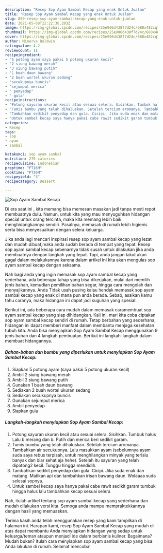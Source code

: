 ```yaml
---
description: "Resep Sop Ayam Sambal Kecap yang enak Untuk Jualan"
title: "Resep Sop Ayam Sambal Kecap yang enak Untuk Jualan"
slug: 859-resep-sop-ayam-sambal-kecap-yang-enak-untuk-jualan
date: 2021-05-08T22:22:30.203Z
image: https://img-global.cpcdn.com/recipes/25e906d438f7d24c/680x482cq70/sop-ayam-sambal-kecap-foto-resep-utama.jpg
thumbnail: https://img-global.cpcdn.com/recipes/25e906d438f7d24c/680x482cq70/sop-ayam-sambal-kecap-foto-resep-utama.jpg
cover: https://img-global.cpcdn.com/recipes/25e906d438f7d24c/680x482cq70/sop-ayam-sambal-kecap-foto-resep-utama.jpg
author: Minerva Baldwin
ratingvalue: 4.2
reviewcount: 11
recipeingredient:
- "5 potong ayam saya pakai 5 potong ukuran kecil"
- "2 siung bawang merah"
- "3 siung bawang putih"
- "1 buah daun bawang"
- "2 buah wortel ukuran sedang"
- "secukupnya buncis"
- "sejumput merica"
- " penyedap"
- " gula"
recipeinstructions:
- "Potong sayuran ukuran kecil atau sesuai selera. Sisihkan. Tumbuk halus Lalu b.merang dan b. Putih dan merica beri sedikit garam."
- "Tumis bumbu yang telah dihaluskan. Setelah tercium aromanya. Tambahkan air secukupnya. Lalu masukkan ayam (sebelumnya ayam suda saya rebus terpisah, untuk menghilangkan minyak yang terlalu banyak dan biar sehat aja hehe). Setelah itu sayuran yang telah dipotong2 kecil. Tunggu hingga mendidih."
- "Tambahkan sedikit penyedap dan gula. Cicipi. Jika suda enak dan matang. Matikan api dan tambahkan irisan bawang daun. Wolaaaa suda selesai sopnya."
- "Untuk sambel kecap saya hanya pakai cabe rawit sedikit garam tumbuk hingga halus lalu tambahkan kecap sesuai selera."
categories:
- Resep
tags:
- sop
- ayam
- sambal

katakunci: sop ayam sambal 
nutrition: 279 calories
recipecuisine: Indonesian
preptime: "PT16M"
cooktime: "PT30M"
recipeyield: "3"
recipecategory: Dessert

---
```



![Sop Ayam Sambal Kecap](https://img-global.cpcdn.com/recipes/25e906d438f7d24c/680x482cq70/sop-ayam-sambal-kecap-foto-resep-utama.jpg)

Di era  saat ini , kita memang bisa memesan masakan jadi tanpa mesti repot membuatnya dulu. Namun, untuk kita yang mau menyuguhkan hidangan special untuk orang tercinta, maka kita memang lebih baik menghidangkannya sendiri. Pasalnya, memasak di rumah lebih higienis serta bisa menyesuaikan dengan selera keluarga.

Jika anda lagi mencari inspirasi resep sop ayam sambal kecap yang lezat dan mudah dibuat,maka anda sudah berada di tempat yang tepat. Resep sop ayam sambal kecap  sebenarnya tidak susah untuk dilakukan jika anda membuatnya dengan langkah yang tepat. Tapi, anda jangan takut akan gagal dalam melakukannya 
karena dalam artikel ini kita akan mengulas sop ayam sambal kecap dengan seksama.  



Nah bagi anda yang ingin memasak sop ayam sambal kecap yang sederhana, ada beberapa tahap yang bisa dikerjakan, mulai dari memilih jenis bahan, kemudian pemilihan bahan segar, hingga cara mengolah dan menyajikannya. Anda Tidak usah pusing kalau hendak memasak sop ayam sambal kecap yang enak di mana pun anda berada. Sebab, asalkan kamu  tahu caranya, maka hidangan ini dapat jadi suguhan yang spesial.

Berikut ini, ada beberapa cara mudah dalam memasak caramembuat sop ayam sambal kecap yang siap dihidangkan. Kali ini, mari kita coba ciptakan sop ayam sambal kecap sendiri di rumah. Tetap berbahan yang sederhana, hidangan ini dapat memberi manfaat dalam membantu menjaga kesehatan tubuh kita. Anda bisa menyiapkan Sop Ayam Sambal Kecap menggunakan 9 jenis bahan dan 4 langkah pembuatan. Berikut ini langkah-langkah dalam membuat hidangannya.

<!--inarticleads1-->

##### Bahan-bahan dan bumbu yang diperlukan untuk menyiapkan Sop Ayam Sambal Kecap:

1. Siapkan 5 potong ayam (saya pakai 5 potong ukuran kecil)
1. Ambil 2 siung bawang merah
1. Ambil 3 siung bawang putih
1. Gunakan 1 buah daun bawang
1. Sediakan 2 buah wortel ukuran sedang
1. Sediakan secukupnya buncis
1. Gunakan sejumput merica
1. Ambil  penyedap
1. Siapkan  gula




<!--inarticleads2-->

##### Langkah-langkah menyiapkan Sop Ayam Sambal Kecap:

1. Potong sayuran ukuran kecil atau sesuai selera. Sisihkan. Tumbuk halus Lalu b.merang dan b. Putih dan merica beri sedikit garam.
1. Tumis bumbu yang telah dihaluskan. Setelah tercium aromanya. Tambahkan air secukupnya. Lalu masukkan ayam (sebelumnya ayam suda saya rebus terpisah, untuk menghilangkan minyak yang terlalu banyak dan biar sehat aja hehe). Setelah itu sayuran yang telah dipotong2 kecil. Tunggu hingga mendidih.
1. Tambahkan sedikit penyedap dan gula. Cicipi. Jika suda enak dan matang. Matikan api dan tambahkan irisan bawang daun. Wolaaaa suda selesai sopnya.
1. Untuk sambel kecap saya hanya pakai cabe rawit sedikit garam tumbuk hingga halus lalu tambahkan kecap sesuai selera.




Nah, itulah artikel tentang  sop ayam sambal kecap  yang sederhana dan mudah dilakukan versi kita. Semoga anda mampu mempraktekkannya dengan hasil yang memuaskan. 

Terima kasih anda telah menggunakan resep yang kami tampilkan di halaman ini. Harapan kami, resep  Sop Ayam Sambal Kecap yang mudah di atas dapat membantu Anda menyiapkan hidangan yang sedap untuk keluarga/teman ataupun menjadi ide dalam berbisnis kuliner. Bagaimana? Mudah bukan? Itulah cara menyiapkan sop ayam sambal kecap yang bisa Anda lakukan di rumah. Selamat mencoba!

